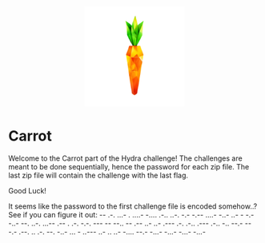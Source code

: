 <div id="top" align="center">
<img src="https://github.com/ethanpinter/hydra/blob/38575ec78ec9bdfa8718234f95d719fc45872fa8/Challenge%20C%20-%20Carrot/src/carrot.png" alt="logo" width="200px"/>
</div>

# Carrot

Welcome to the Carrot part of the Hydra challenge! 
The challenges are meant to be done sequentially, hence the password for each zip file.
The last zip file will contain the challenge with the last flag.

Good Luck!

It seems like the password to the first challenge file is encoded somehow..? See if you can figure it out:
-- .-. ...- . ....- -.... .-.. ..-. -.- -.-- ....- -..- ..- - -.- -..- --. ..-. ...-- .-- . .-. -.-. --- -- --.. -- .-- ..- ..- .--- .-. .-.. .--- .-.. -.. --.- -- -.- .--. .. .-. --. -..- ... - ..--- ..- .. ..- -.... --.- -...- -...- -...- -...-
